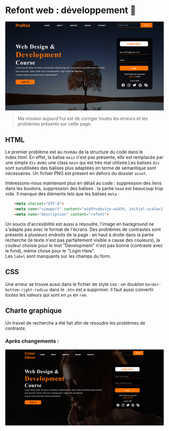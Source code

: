 # **Refont web : développement** 🚀 
![cover](./asset/cover.PNG)

>Ma mission aujourd'hui est de corriger toutes les erreurs et les problèmes présents sur cette page.
## HTML
 Le premier problème est au niveau de la structure du code dans le index.html. En effet, la balise `main` n'est pas présente, elle est remplacée par une simple `div` avec une class `main` qui est très mal utilisée.Les balises `div` sont surutilisées des balises plus adaptées en terme de sémantique sont nécessaires. Un fichier PNG est présent en dehors du dossier `asset`.

Intéressons-nous maintenant plus en détail au code : suppression des liens dans les boutons, suppression des balises . la partie `head` est beaucoup trop vide. Il manque des éléments tels que les balises `meta` :

```html
    <meta charset="UTF-8">
    <meta name="viewport" content="width=device-width, initial-scale=1.0">
    <meta name="description" content="refont">
```

Un soucis d'accesibilité est aussi a résoudre, l'image en background ne s'adapte pas avec le format de l'écrans. Des problèmes de contrastes sont présents à plusieurs endroits de la page : en haut à droite dans la partie recherche (le texte n'est pas parfaitement visible a cause des couleurs), la couleur choisie pour le mot "Development" n'est pas bonne (contraste avec le fond), même chose pour le "Login Here".<br> Les `label` sont manquants sur les champs du form.

## CSS

Une erreur se trouve aussi dans le fichier de style css : un doublon `border-bottom-right-radius` dans le `.btn` est a supprmier. Il faut aussi convertir toutes les valeurs qui sont en `px` en `rem`.

## Charte graphique

Un travail de recherche a été fait afin de résoudre les problèmes de contraste.

### Après changements :

![preview](./asset/preview.PNG)